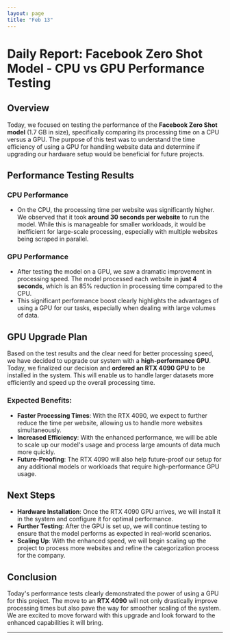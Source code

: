 ```yaml
---
layout: page
title: "Feb 13"
---
```


# Daily Report: Facebook Zero Shot Model - CPU vs GPU Performance Testing

## Overview

Today, we focused on testing the performance of the **Facebook Zero Shot model** (1.7 GB in size), specifically comparing its processing time on a CPU versus a GPU. The purpose of this test was to understand the time efficiency of using a GPU for handling website data and determine if upgrading our hardware setup would be beneficial for future projects.

## Performance Testing Results

### **CPU Performance**
- On the CPU, the processing time per website was significantly higher. We observed that it took **around 30 seconds per website** to run the model. While this is manageable for smaller workloads, it would be inefficient for large-scale processing, especially with multiple websites being scraped in parallel.

### **GPU Performance**
- After testing the model on a GPU, we saw a dramatic improvement in processing speed. The model processed each website in **just 4 seconds**, which is an 85% reduction in processing time compared to the CPU.
- This significant performance boost clearly highlights the advantages of using a GPU for our tasks, especially when dealing with large volumes of data.

## GPU Upgrade Plan

Based on the test results and the clear need for better processing speed, we have decided to upgrade our system with a **high-performance GPU**. Today, we finalized our decision and **ordered an RTX 4090 GPU** to be installed in the system. This will enable us to handle larger datasets more efficiently and speed up the overall processing time.

### Expected Benefits:
- **Faster Processing Times**: With the RTX 4090, we expect to further reduce the time per website, allowing us to handle more websites simultaneously.
- **Increased Efficiency**: With the enhanced performance, we will be able to scale up our model's usage and process large amounts of data much more quickly.
- **Future-Proofing**: The RTX 4090 will also help future-proof our setup for any additional models or workloads that require high-performance GPU usage.

## Next Steps
- **Hardware Installation**: Once the RTX 4090 GPU arrives, we will install it in the system and configure it for optimal performance.
- **Further Testing**: After the GPU is set up, we will continue testing to ensure that the model performs as expected in real-world scenarios.
- **Scaling Up**: With the enhanced speed, we will begin scaling up the project to process more websites and refine the categorization process for the company.

## Conclusion
Today's performance tests clearly demonstrated the power of using a GPU for this project. The move to an **RTX 4090** will not only drastically improve processing times but also pave the way for smoother scaling of the system. We are excited to move forward with this upgrade and look forward to the enhanced capabilities it will bring.

---


